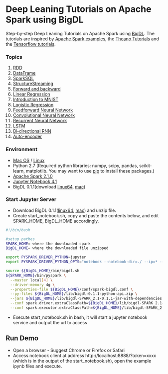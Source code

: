 # Deep Leaning Tutorials on Apache Spark using BigDL

Step-by-step Deep Leaning Tutorials on Apache Spark using [BigDL](https://github.com/intel-analytics/BigDL/). The tutorials are inspired by [Apache Spark examples](http://spark.apache.org/examples.html), the [Theano Tutorials](https://github.com/Newmu/Theano-Tutorials) and the [Tensorflow tutorials](https://github.com/nlintz/TensorFlow-Tutorials).

### Topics
1. [RDD](https://github.com/intel-analytics/BigDL-Tutorials/blob/master/notebooks/spark_basics/RDD.ipynb) 
2. [DataFrame](https://github.com/intel-analytics/BigDL-Tutorials/blob/master/notebooks/spark_basics/DataFrame.ipynb)
3. [SparkSQL](https://github.com/intel-analytics/BigDL-Tutorials/blob/master/notebooks/spark_basics/spark_sql.ipynb)
4. [StructureStreaming](https://github.com/intel-analytics/BigDL-Tutorials/blob/master/notebooks/spark_basics/structured_streaming.ipynb)
5. [Forward and backward](https://github.com/intel-analytics/BigDL-Tutorials/blob/master/notebooks/neural_networks/forward_and_backward.ipynb)
6. [Linear Regression](https://github.com/intel-analytics/BigDL-Tutorials/blob/master/notebooks/neural_networks/linear_regression.ipynb)
7. [Introduction to MNIST](https://github.com/intel-analytics/BigDL-Tutorials/blob/master/notebooks/neural_networks/introduction_to_mnist.ipynb)
8. [Logistic Regression](https://github.com/intel-analytics/BigDL-Tutorials/blob/master/notebooks/neural_networks/logistic_regression.ipynb)
9. [Feedforward Neural Network](https://github.com/intel-analytics/BigDL-Tutorials/blob/master/notebooks/neural_networks/deep_feed_forward_neural_network.ipynb)
10. [Convolutional Neural Network](https://github.com/intel-analytics/BigDL-Tutorials/blob/master/notebooks/neural_networks/cnn.ipynb)
11. [Recurrent Neural Network](https://github.com/intel-analytics/BigDL-Tutorials/blob/master/notebooks/neural_networks/rnn.ipynb)
12. [LSTM](https://github.com/intel-analytics/BigDL-Tutorials/blob/master/notebooks/neural_networks/lstm.ipynb)
13. [Bi-directional RNN](https://github.com/intel-analytics/BigDL-Tutorials/blob/master/notebooks/neural_networks/birnn.ipynb)
14. [Auto-encoder](https://github.com/intel-analytics/BigDL-Tutorials/blob/master/notebooks/neural_networks/autoencoder.ipynb)

### Environment

+ [Mac OS](https://github.com/intel-analytics/BigDL-Tutorials/blob/master/SetupMac.md) / [Linux](https://github.com/intel-analytics/BigDL-Tutorials/blob/master/SetupLinux.md)
+ Python 2.7 (Required python libraries: numpy, scipy, pandas, scikit-learn, matplotlib. You may want to use [pip](https://pip.pypa.io/en/stable/) to install these packages.)
+ [Apache Spark 2.1.0](http://spark.apache.org/docs/2.1.0/)
+ [Jupyter Notebook 4.1](http://jupyter.org/install.html)
+ BigDL 0.1.1(download [linux64](https://repo1.maven.org/maven2/com/intel/analytics/bigdl/dist-spark-2.1.0-scala-2.11.8-linux64/0.1.1/dist-spark-2.1.0-scala-2.11.8-linux64-0.1.1-dist.zip), [mac](https://oss.sonatype.org/content/groups/public/com/intel/analytics/bigdl/dist-spark-2.1.0-scala-2.11.8-mac/0.1.1/dist-spark-2.1.0-scala-2.11.8-mac-0.1.1-dist.zip))

### Start Jupyter Server

* Download BigDL 0.1.1([linux64](https://repo1.maven.org/maven2/com/intel/analytics/bigdl/dist-spark-2.1.0-scala-2.11.8-linux64/0.1.1/dist-spark-2.1.0-scala-2.11.8-linux64-0.1.1-dist.zip), [mac](https://repo1.maven.org/maven2/com/intel/analytics/bigdl/dist-spark-2.1.0-scala-2.11.8-mac/0.1.1/dist-spark-2.1.0-scala-2.11.8-mac-0.1.1-dist.zip)) and unzip file.
* Create start_notebook.sh, copy and paste the contents below, and edit SPARK_HOME, BigDL_HOME accordingly.
```bash
#!/bin/bash

#setup pathes
SPARK_HOME= where the downloaded spark
BigDL_HOME= where the downloaded file unzipped

export PYSPARK_DRIVER_PYTHON=jupyter
export PYSPARK_DRIVER_PYTHON_OPTS="notebook --notebook-dir=./ --ip=* --no-browser"

source ${BigDL_HOME}/bin/bigdl.sh
${SPARK_HOME}/bin/pyspark \
  --master local[4] \
  --driver-memory 4g \
  --properties-file ${BigDL_HOME}/conf/spark-bigdl.conf \
  --py-files ${BigDL_HOME}/lib/bigdl-0.1.1-python-api.zip \
  --jars ${BigDL_HOME}/lib/bigdl-SPARK_2.1-0.1.1-jar-with-dependencies.jar \
  --conf spark.driver.extraClassPath=${BigDL_HOME}/lib/bigdl-SPARK_2.1-0.1.1-jar-with-dependencies.jar \
  --conf spark.executor.extraClassPath=${BigDL_HOME}/lib/bigdl-SPARK_2.1-0.1.1-jar-with-dependencies.jar
```

* Execute start_notebook.sh in bash, it will start a jupyter notebook service and output the url to access
## Run Demo
* Open a browser - Suggest Chrome or Firefox or Safari
* Access notebook client at address http://localhost:8888/?token=xxxx (which is in the output of the start_notebook.sh), open the example ipynb files and execute.

